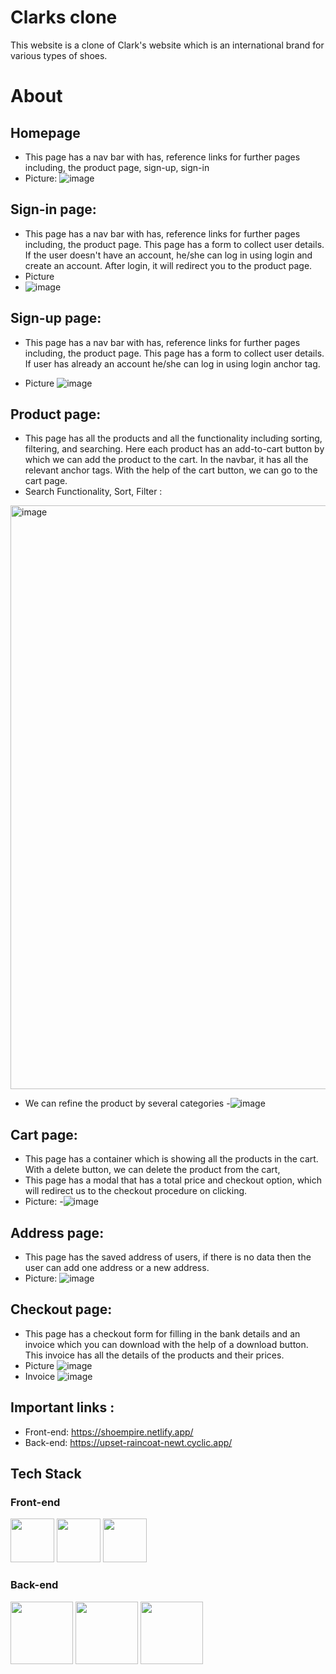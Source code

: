 # Clarks clone
This website is a clone of Clark's website which is an international brand for various types of shoes.

                     
# About
## Homepage 
- This page has a nav bar with has, reference links for further pages including, the product page, sign-up, sign-in
- Picture: 
![image](https://github.com/pkthapliyal/pushy-feeling-2669/assets/121335947/1d227c7e-646a-4a5c-b516-d9ecbedada4e)

## Sign-in page: 
- This page has a nav bar with has, reference links for further pages including, the product page. This page has a form to collect user details. If the user doesn't have an account, he/she can log in using login and create an account. After login, it will redirect you to the product page.
- Picture
- ![image](https://github.com/pkthapliyal/pushy-feeling-2669/assets/121335947/960e9938-f97f-4940-91da-87ede73145c5)


## Sign-up page:
- This page has a nav bar with has, reference links for further pages including, the product page. This page has a form to collect user details. If user has already an account  he/she can log in using login anchor tag.

- Picture
![image](https://github.com/pkthapliyal/pushy-feeling-2669/assets/121335947/0e0f0b37-6fcd-418e-b58b-1ab7744dcc7b)

## Product page: 
- This page has all the products and all the functionality including sorting, filtering,  and searching. Here each product has an add-to-cart button by which we can add the product to the cart. In the navbar, it has all the relevant anchor tags. With the help of the cart button, we can go to the cart page.
- Search Functionality,  Sort, Filter : 
<img width="934" alt="image" src="https://github.com/pkthapliyal/pushy-feeling-2669/assets/121335947/9558ce7b-6e1e-4b08-8c75-0abfd22f9a0f">

- We can refine the product by several categories
-![image](https://github.com/pkthapliyal/pushy-feeling-2669/assets/121335947/2bf84adf-da5b-456f-b6df-9eec291839cc)

## Cart page: 
- This page has a container which is showing all the products in the cart. With a delete button, we can delete the product from the cart,
- This page has a modal that has a total price and checkout option, which will redirect us to the checkout procedure on clicking. 
- Picture: 
-![image](https://github.com/pkthapliyal/pushy-feeling-2669/assets/121335947/5100c541-eb07-4c3c-b983-c1049f2caa12)

## Address page: 
-  This page has the saved address of users, if there is no data then the user can add one address or a new address. 
-  Picture: 
![image](https://github.com/pkthapliyal/pushy-feeling-2669/assets/121335947/e1f31ac9-c998-4254-b4f7-fe4d7dc064f1)
## Checkout page: 
- This page has a checkout form for filling in the bank details and an invoice which you can download with the help of a download button. This invoice has all the details of the products and their prices.
- Picture 
  ![image](https://github.com/pkthapliyal/pushy-feeling-2669/assets/121335947/dd4204d4-a151-457a-bd9e-698600d492f8)
- Invoice
 ![image](https://github.com/pkthapliyal/pushy-feeling-2669/assets/121335947/a942dd5b-6194-4e17-abf1-c29cc04489e9)

## Important links : 

- Front-end: https://shoempire.netlify.app/
- Back-end: https://upset-raincoat-newt.cyclic.app/

## Tech Stack
  ### Front-end
<img src="https://cdn.jsdelivr.net/npm/programming-languages-logos/src/javascript/javascript.png" height="70"> <img src="https://cdn.jsdelivr.net/gh/devicons/devicon/icons/html5/html5-original.svg" height="70"/> <img src="https://cdn.jsdelivr.net/gh/devicons/devicon/icons/css3/css3-original.svg" height="70"/> 

 ### Back-end
<img src="https://cdn.jsdelivr.net/gh/devicons/devicon/icons/nodejs/nodejs-original-wordmark.svg" height="100"/> <img src="https://cdn.jsdelivr.net/gh/devicons/devicon/icons/express/express-original-wordmark.svg" height="100"/> <img src="https://cdn.jsdelivr.net/gh/devicons/devicon/icons/mongodb/mongodb-original-wordmark.svg" height="100"/>




